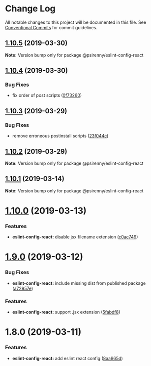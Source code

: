 # Change Log

All notable changes to this project will be documented in this file.
See [Conventional Commits](https://conventionalcommits.org) for commit guidelines.

## [1.10.5](https://github.com/psirenny/monorepo/tree/master/packages/eslint-config-react/compare/@psirenny/eslint-config-react@1.10.4...@psirenny/eslint-config-react@1.10.5) (2019-03-30)

**Note:** Version bump only for package @psirenny/eslint-config-react





## [1.10.4](https://github.com/psirenny/monorepo/tree/master/packages/eslint-config-react/compare/@psirenny/eslint-config-react@1.10.3...@psirenny/eslint-config-react@1.10.4) (2019-03-30)


### Bug Fixes

* fix order of post scripts ([0f73260](https://github.com/psirenny/monorepo/tree/master/packages/eslint-config-react/commit/0f73260))





## [1.10.3](https://github.com/psirenny/monorepo/tree/master/packages/eslint-config-react/compare/@psirenny/eslint-config-react@1.10.2...@psirenny/eslint-config-react@1.10.3) (2019-03-29)


### Bug Fixes

* remove erroneous postinstall scripts ([23f044c](https://github.com/psirenny/monorepo/tree/master/packages/eslint-config-react/commit/23f044c))





## [1.10.2](https://github.com/psirenny/monorepo/tree/master/packages/eslint-config-react/compare/@psirenny/eslint-config-react@1.10.1...@psirenny/eslint-config-react@1.10.2) (2019-03-29)

**Note:** Version bump only for package @psirenny/eslint-config-react





## [1.10.1](https://github.com/psirenny/monorepo/tree/master/packages/eslint-config-react/compare/@psirenny/eslint-config-react@1.10.0...@psirenny/eslint-config-react@1.10.1) (2019-03-14)

**Note:** Version bump only for package @psirenny/eslint-config-react





# [1.10.0](https://github.com/psirenny/monorepo/tree/master/packages/eslint-config-react/compare/@psirenny/eslint-config-react@1.9.0...@psirenny/eslint-config-react@1.10.0) (2019-03-13)


### Features

* **eslint-config-react:** disable jsx filename extension ([c0ac749](https://github.com/psirenny/monorepo/tree/master/packages/eslint-config-react/commit/c0ac749))





# [1.9.0](https://github.com/psirenny/monorepo/tree/master/packages/eslint-config-react/compare/@psirenny/eslint-config-react@1.8.0...@psirenny/eslint-config-react@1.9.0) (2019-03-12)


### Bug Fixes

* **eslint-config-react:** include missing dist from published package ([a72957e](https://github.com/psirenny/monorepo/tree/master/packages/eslint-config-react/commit/a72957e))


### Features

* **eslint-config-react:** support .jsx extension ([5fabdf8](https://github.com/psirenny/monorepo/tree/master/packages/eslint-config-react/commit/5fabdf8))





# 1.8.0 (2019-03-11)


### Features

* **eslint-config-react:** add eslint react config ([8aa965d](https://github.com/psirenny/monorepo/tree/master/packages/eslint-config-react/commit/8aa965d))
